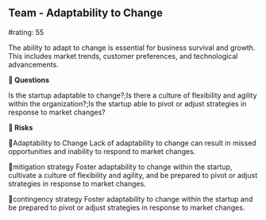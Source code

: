 

## Team - Adaptability to Change

#rating: 55


The ability to adapt to change is essential for business survival and growth. This includes market trends, customer preferences, and technological advancements.

**💭 Questions**

Is the startup adaptable to change?;Is there a culture of flexibility and agility within the organization?;Is the startup able to pivot or adjust strategies in response to market changes?

**🚨 Risks**

🚨Adaptability to Change
Lack of adaptability to change can result in missed opportunities and inability to respond to market changes.

🚨mitigation strategy
Foster adaptability to change within the startup, cultivate a culture of flexibility and agility, and be prepared to pivot or adjust strategies in response to market changes.

🚨contingency strategy
Foster adaptability to change within the startup and be prepared to pivot or adjust strategies in response to market changes.




